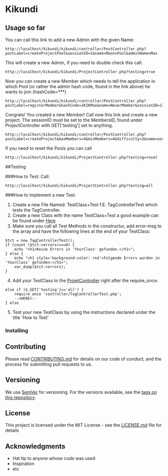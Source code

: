 # Kikundi

## Usage so far

You can call this link to add a new Admin with the given Name:
```
http://localhost/kikundi/kikundi/controller/PostController.php?postLabel=createProjectPool&sessionID=1&name=MaxesPool&adminName=Max
```
This will create a new Admin, if you need to double check this call:
```
http://localhost/kikundi/kikundi/ProjectController.php?testing=true
```
Now you can create a new Member which needs to tell the application in which Pool (or rather the admin hash code, found in the link above) he wants to join (hashCode=***)
```
http://localhost/kikundi/kikundi/controller/PostController.php?postLabel=registerMember&hashCode=1KIKMax&name=NeuerMember&sessionID=111
```
Congrats! You created a new Member! Call now this link and create a new project. The  sessionID must be set to the MembersID, found under ProjectController with GET['testing'] set to anything.
```
http://localhost/kikundi/kikundi/controller/PostController.php?postLabel=createProject&maxMembers=4&minMembers=4&difficulty=3&name=asd&description=doppelASD&tags=nope&sessionID=3KIKNeuerMember
```

If you need to reset the Pools you can call
```
http://localhost/kikundi/kikundi/ProjectController.php?testing=reset
```

##Testing

###How to Test:
Call:
```
http://localhost/kikundi/kikundi/ProjectController.php?testing=all
```

###How to implement a new Test:
1) Create a new File Named: TestClass+Test f.E. TagControllerTest which tests the TagController.
2) Create a new Class with the name TestClass+Test a good example can be found under [Here](https://github.com/schmat96/Kikundi/blob/master/kikundi/controller/TagControllerTest.php)
3) Make sure you call all Test Methods in the constructur, add error-msg to the array and have the following lines at the end of your TestClass:

```
$tct = new TagControllerTest();
if (count ($tct->errors)===0) {
    echo "<h1>Keine Errors in 'YourClass' gefunden.</h1>";
} else {
    echo "<h1 style='background-color: red'>Folgende Errors wurden in 'YourClass' gefunden:</h1>";
    var_dump($tct->errors);
}
```
4) Add your TestClass to the [ProjetController](https://github.com/schmat96/Kikundi/blob/master/kikundi/ProjectController.php) right after the require_once: 

```
else if ($_GET['testing']=='all') {
    require_once 'controller/TagControllerTest.php';
    -->HERE<--
} else
```
5) Test your new TestClass by using the instructions declared under the title 'How to Test'

### Installing



## Contributing

Please read [CONTRIBUTING.md](https://gist.github.com/PurpleBooth/b24679402957c63ec426) for details on our code of conduct, and the process for submitting pull requests to us.

## Versioning

We use [SemVer](http://semver.org/) for versioning. For the versions available, see the [tags on this repository](https://github.com/your/project/tags). 

## License

This project is licensed under the MIT License - see the [LICENSE.md](LICENSE.md) file for details

## Acknowledgments

* Hat tip to anyone whose code was used
* Inspiration
* etc
